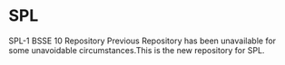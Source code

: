 # SPL
SPL-1 BSSE 10 Repository
Previous Repository has been unavailable for some unavoidable circumstances.This is the new repository for SPL.
